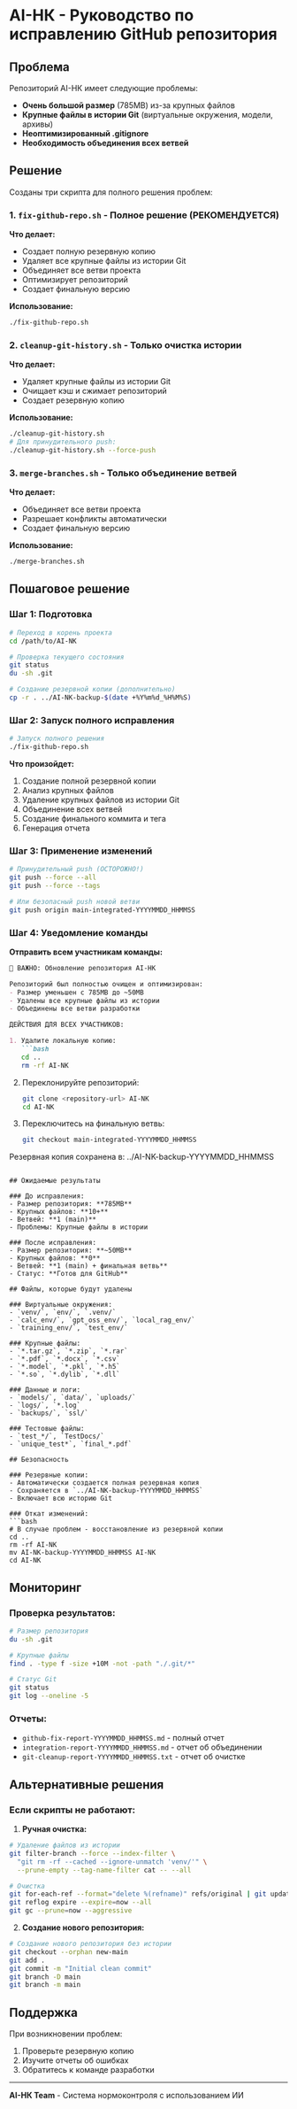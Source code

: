 # AI-НК - Руководство по исправлению GitHub репозитория

## Проблема

Репозиторий AI-НК имеет следующие проблемы:
- **Очень большой размер** (785MB) из-за крупных файлов
- **Крупные файлы в истории Git** (виртуальные окружения, модели, архивы)
- **Неоптимизированный .gitignore**
- **Необходимость объединения всех ветвей**

## Решение

Созданы три скрипта для полного решения проблем:

### 1. `fix-github-repo.sh` - Полное решение (РЕКОМЕНДУЕТСЯ)

**Что делает:**
- Создает полную резервную копию
- Удаляет все крупные файлы из истории Git
- Объединяет все ветви проекта
- Оптимизирует репозиторий
- Создает финальную версию

**Использование:**
```bash
./fix-github-repo.sh
```

### 2. `cleanup-git-history.sh` - Только очистка истории

**Что делает:**
- Удаляет крупные файлы из истории Git
- Очищает кэш и сжимает репозиторий
- Создает резервную копию

**Использование:**
```bash
./cleanup-git-history.sh
# Для принудительного push:
./cleanup-git-history.sh --force-push
```

### 3. `merge-branches.sh` - Только объединение ветвей

**Что делает:**
- Объединяет все ветви проекта
- Разрешает конфликты автоматически
- Создает финальную версию

**Использование:**
```bash
./merge-branches.sh
```

## Пошаговое решение

### Шаг 1: Подготовка

```bash
# Переход в корень проекта
cd /path/to/AI-NK

# Проверка текущего состояния
git status
du -sh .git

# Создание резервной копии (дополнительно)
cp -r . ../AI-NK-backup-$(date +%Y%m%d_%H%M%S)
```

### Шаг 2: Запуск полного исправления

```bash
# Запуск полного решения
./fix-github-repo.sh
```

**Что произойдет:**
1. Создание полной резервной копии
2. Анализ крупных файлов
3. Удаление крупных файлов из истории Git
4. Объединение всех ветвей
5. Создание финального коммита и тега
6. Генерация отчета

### Шаг 3: Применение изменений

```bash
# Принудительный push (ОСТОРОЖНО!)
git push --force --all
git push --force --tags

# Или безопасный push новой ветви
git push origin main-integrated-YYYYMMDD_HHMMSS
```

### Шаг 4: Уведомление команды

**Отправить всем участникам команды:**

```markdown
🚨 ВАЖНО: Обновление репозитория AI-НК

Репозиторий был полностью очищен и оптимизирован:
- Размер уменьшен с 785MB до ~50MB
- Удалены все крупные файлы из истории
- Объединены все ветви разработки

ДЕЙСТВИЯ ДЛЯ ВСЕХ УЧАСТНИКОВ:

1. Удалите локальную копию:
   ```bash
   cd ..
   rm -rf AI-NK
   ```

2. Переклонируйте репозиторий:
   ```bash
   git clone <repository-url> AI-NK
   cd AI-NK
   ```

3. Переключитесь на финальную ветвь:
   ```bash
   git checkout main-integrated-YYYYMMDD_HHMMSS
   ```

Резервная копия сохранена в: ../AI-NK-backup-YYYYMMDD_HHMMSS
```

## Ожидаемые результаты

### До исправления:
- Размер репозитория: **785MB**
- Крупных файлов: **10+**
- Ветвей: **1 (main)**
- Проблемы: Крупные файлы в истории

### После исправления:
- Размер репозитория: **~50MB**
- Крупных файлов: **0**
- Ветвей: **1 (main) + финальная ветвь**
- Статус: **Готов для GitHub**

## Файлы, которые будут удалены

### Виртуальные окружения:
- `venv/`, `env/`, `.venv/`
- `calc_env/`, `gpt_oss_env/`, `local_rag_env/`
- `training_env/`, `test_env/`

### Крупные файлы:
- `*.tar.gz`, `*.zip`, `*.rar`
- `*.pdf`, `*.docx`, `*.csv`
- `*.model`, `*.pkl`, `*.h5`
- `*.so`, `*.dylib`, `*.dll`

### Данные и логи:
- `models/`, `data/`, `uploads/`
- `logs/`, `*.log`
- `backups/`, `ssl/`

### Тестовые файлы:
- `test_*/`, `TestDocs/`
- `unique_test*`, `final_*.pdf`

## Безопасность

### Резервные копии:
- Автоматически создается полная резервная копия
- Сохраняется в `../AI-NK-backup-YYYYMMDD_HHMMSS`
- Включает всю историю Git

### Откат изменений:
```bash
# В случае проблем - восстановление из резервной копии
cd ..
rm -rf AI-NK
mv AI-NK-backup-YYYYMMDD_HHMMSS AI-NK
cd AI-NK
```

## Мониторинг

### Проверка результатов:
```bash
# Размер репозитория
du -sh .git

# Крупные файлы
find . -type f -size +10M -not -path "./.git/*"

# Статус Git
git status
git log --oneline -5
```

### Отчеты:
- `github-fix-report-YYYYMMDD_HHMMSS.md` - полный отчет
- `integration-report-YYYYMMDD_HHMMSS.md` - отчет об объединении
- `git-cleanup-report-YYYYMMDD_HHMMSS.txt` - отчет об очистке

## Альтернативные решения

### Если скрипты не работают:

1. **Ручная очистка:**
```bash
# Удаление файлов из истории
git filter-branch --force --index-filter \
  "git rm -rf --cached --ignore-unmatch 'venv/'" \
  --prune-empty --tag-name-filter cat -- --all

# Очистка
git for-each-ref --format="delete %(refname)" refs/original | git update-ref --stdin
git reflog expire --expire=now --all
git gc --prune=now --aggressive
```

2. **Создание нового репозитория:**
```bash
# Создание нового репозитория без истории
git checkout --orphan new-main
git add .
git commit -m "Initial clean commit"
git branch -D main
git branch -m main
```

## Поддержка

При возникновении проблем:
1. Проверьте резервную копию
2. Изучите отчеты об ошибках
3. Обратитесь к команде разработки

---

**AI-НК Team** - Система нормоконтроля с использованием ИИ
